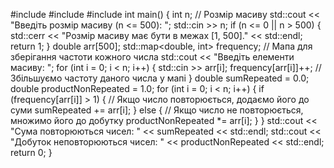 #include <iostream>
#include <map>
#include <vector>
int main()
{
    int n; // Розмір масиву
    std::cout << "Введіть розмір масиву (n <= 500): ";
    std::cin >> n;
    if (n <= 0 || n > 500)
    {
        std::cerr << "Розмір масиву має бути в межах [1, 500]." << std::endl;
        return 1;
    }
    double arr[500];
    std::map<double, int> frequency; // Мапа для зберігання частоти кожного числа
    std::cout << "Введіть елементи масиву: ";
    for (int i = 0; i < n; i++)
    {
        std::cin >> arr[i];
        frequency[arr[i]]++; // Збільшуємо частоту даного числа у мапі
    }
    double sumRepeated = 0.0;
    double productNonRepeated = 1.0;
    for (int i = 0; i < n; i++)
    {
        if (frequency[arr[i]] > 1)
        {
            // Якщо число повторюється, додаємо його до суми
            sumRepeated += arr[i];
        }
        else
        {
            // Якщо число не повторюється, множимо його до добутку
            productNonRepeated *= arr[i];
        }
    }
    std::cout << "Сума повторюються чисел: " << sumRepeated << std::endl;
    std::cout << "Добуток неповторюються чисел: " << productNonRepeated << std::endl;
    return 0;
}
